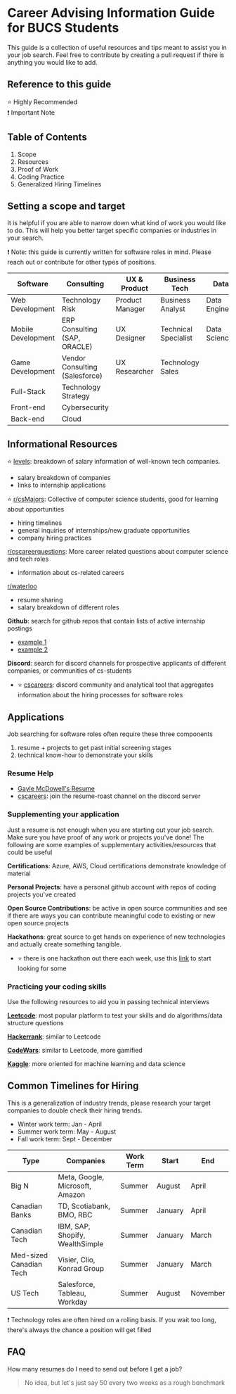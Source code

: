 # Career Advising Information Guide for BUCS Students 
This guide is a collection of useful resources and tips meant to assist you in your job search. Feel free to contribute by creating a pull request if there is anything you would like to add. 

## Reference to this guide
:star: Highly Recommended  
:exclamation: Important Note

## Table of Contents
1. Scope
2. Resources
3. Proof of Work
4. Coding Practice
5. Generalized Hiring Timelines

## Setting a scope and target
It is helpful if you are able to narrow down what kind of work you would like to do. This will help you better target specific companies or industries in your search. 

:exclamation: Note: this guide is currently written for software roles in mind. Please reach out or contribute for other types of positions. 

Software | Consulting | UX & Product | Business Tech | Data | Othr
--- | --- | --- | --- | --- | ---
Web Development     | Technology Risk                             | Product Manager | Business Analyst      | Data Engineer | Solutions Architect
Mobile Development  | ERP Consulting (SAP, ORACLE)                | UX Designer     | Technical Specialist  | Data Science  | 
Game Development    | Vendor Consulting (Salesforce)  | UX Researcher   | Technology Sales        
Full-Stack          | Technology Strategy                         | 
Front-end           | Cybersecurity                               |
Back-end            | Cloud                                       |

## Informational Resources
:star: [levels](https://www.levels.fyi/internships/): breakdown of salary information of well-known tech companies.
* salary breakdown of companies
* links to internship applications

:star: [r/csMajors](https://www.reddit.com/r/csMajors/): Collective of computer science students, good for learning about opportunities
* hiring timelines
* general inquiries of internships/new graduate opportunities
* company hiring practices  

[r/cscareerquestions](https://www.reddit.com/r/cscareerquestions/): More career related questions about computer science and tech roles
* information about cs-related careers

[r/waterloo](https://www.reddit.com/r/uwaterloo/comments/pkgmxh/waterlooworks_fall_2021_megathread/)
* resume sharing
* salary breakdown of different roles

**Github**: search for github repos that contain lists of active internship postings
* [example 1](https://github.com/pittcsc/Summer2022-Internships)
* [example 2](https://github.com/ChrisDryden/Canadian-Tech-Internships-Summer-2022)

**Discord**: search for discord channels for prospective applicants of different companies, or communities of cs-students
* :star: [cscareers](https://www.cscareers.dev): discord community and analytical tool that aggregates information about the hiring processes for software roles

## Applications
Job searching for software roles often require these three components
1. resume + projects to get past initial screening stages
2. technical know-how to demonstrate your skills

### Resume Help
* [Gayle McDowell's Resume](https://www.careercup.com/resume)
* [cscareers](https://www.cscareers.dev): join the resume-roast channel on the discord server

### Supplementing your application
Just a resume is not enough when you are starting out your job search. Make sure you have proof of any work or projects you've done! The following are some examples of supplementary activities/resources that could be useful

**Certifications**: Azure, AWS, Cloud certifications demonstrate knowledge of material

**Personal Projects**: have a personal github account with repos of coding projects you've created

**Open Source Contributions**: be active in open source communities and see if there are ways you can contribute meaningful code to existing or new open source projects

**Hackathons**: great source to get hands on experience of new technologies and actually create something tangible. 
* :star: there is one hackathon out there each week, use this [link](https://mlh.io/seasons/2022/events) to start looking for some

### Practicing your coding skills
Use the following resources to aid you in passing technical interviews

[**Leetcode**](https://leetcode.com): most popular platform to test your skills and do algorithms/data structure questions

[**Hackerrank**](https://www.hackerrank.com): similar to Leetcode

[**CodeWars**](https://www.codewars.com/dashboard): similar to Leetcode, more gamified

[**Kaggle**](https://www.kaggle.com): more oriented for machine learning and data science

## Common Timelines for Hiring
This is a generalization of industry trends, please research your target companies to double check their hiring trends. 

- Winter work term: Jan - April
- Summer work term: May - August
- Fall work term: Sept - December

Type | Companies | Work Term | Start | End
--- | --- | --- | --- | ---
Big N                   | Meta, Google, Microsoft, Amazon     | Summer | August | April
Canadian Banks          | TD, Scotiabank, BMO, RBC            | Summer   | January | April
Canadian Tech           | IBM, SAP, Shopify, WealthSimple     | Summer | January | March
Med-sized Canadian Tech | Visier, Clio, Konrad Group          | Summer | January | March
US Tech                 | Salesforce, Tableau, Workday        | Summer | August | November

:exclamation: Technology roles are often hired on a rolling basis. If you wait too long, there's always the chance a position will get filled

## FAQ

How many resumes do I need to send out before I get a job?
> No idea, but let's just say 50 every two weeks as a rough benchmark

